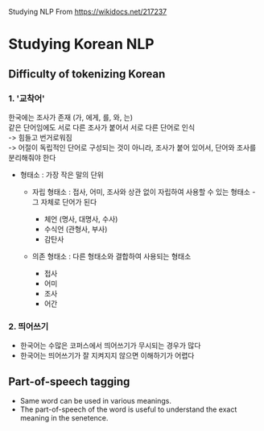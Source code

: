 Studying NLP From https://wikidocs.net/217237

# Studying Korean NLP

## Difficulty of tokenizing Korean

### 1. '교착어'
한국에는 조사가 존재 (가, 에게, 를, 와, 는)   
같은 단어임에도 서로 다른 조사가 붙어서 서로 다른 단어로 인식   
-> 힘들고 번거로워짐    
-> 어절이 독립적인 단어로 구성되는 것이 아니라, 조사가 붙어 있어서, 단어와 조사를 분리해줘야 한다   

* 형태소 : 가장 작은 말의 단위   

	* 자립 형태소 : 접사, 어미, 조사와 상관 없이 자립하여 사용할 수 있는 형태소 - 그 자체로 단어가 된다   
		* 체언 (명사, 대명사, 수사)
		* 수식언 (관형사, 부사)
		* 감탄사

	* 의존 형태소 : 다른 형태소와 결합하여 사용되는 형태소
		* 접사
		* 어미 
		* 조사
		* 어간


### 2. 띄어쓰기

* 한국어는 수많은 코퍼스에서 띄어쓰기가 무시되는 경우가 많다
* 한국어는 띄어쓰기가 잘 지켜지지 않으면 이해하기가 어렵다

## Part-of-speech tagging

* Same word can be used in various meanings.
* The part-of-speech of the word is useful to understand the exact meaning in the senetence.

